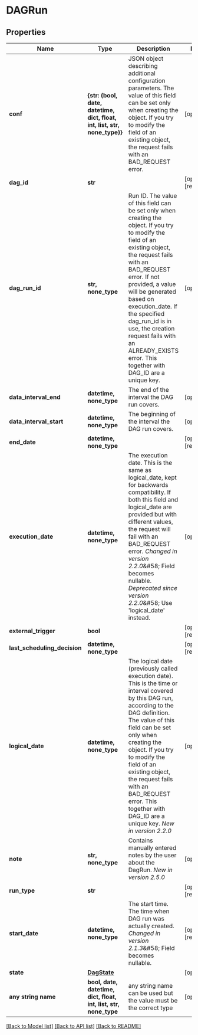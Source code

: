 # DAGRun


## Properties
Name | Type | Description | Notes
------------ | ------------- | ------------- | -------------
**conf** | **{str: (bool, date, datetime, dict, float, int, list, str, none_type)}** | JSON object describing additional configuration parameters.  The value of this field can be set only when creating the object. If you try to modify the field of an existing object, the request fails with an BAD_REQUEST error.  | [optional] 
**dag_id** | **str** |  | [optional] [readonly] 
**dag_run_id** | **str, none_type** | Run ID.  The value of this field can be set only when creating the object. If you try to modify the field of an existing object, the request fails with an BAD_REQUEST error.  If not provided, a value will be generated based on execution_date.  If the specified dag_run_id is in use, the creation request fails with an ALREADY_EXISTS error.  This together with DAG_ID are a unique key.  | [optional] 
**data_interval_end** | **datetime, none_type** | The end of the interval the DAG run covers.  | [optional] 
**data_interval_start** | **datetime, none_type** | The beginning of the interval the DAG run covers.  | [optional] 
**end_date** | **datetime, none_type** |  | [optional] [readonly] 
**execution_date** | **datetime, none_type** | The execution date. This is the same as logical_date, kept for backwards compatibility. If both this field and logical_date are provided but with different values, the request will fail with an BAD_REQUEST error.  *Changed in version 2.2.0*&amp;#58; Field becomes nullable.  *Deprecated since version 2.2.0*&amp;#58; Use &#39;logical_date&#39; instead.  | [optional] 
**external_trigger** | **bool** |  | [optional] [readonly] 
**last_scheduling_decision** | **datetime, none_type** |  | [optional] [readonly] 
**logical_date** | **datetime, none_type** | The logical date (previously called execution date). This is the time or interval covered by this DAG run, according to the DAG definition.  The value of this field can be set only when creating the object. If you try to modify the field of an existing object, the request fails with an BAD_REQUEST error.  This together with DAG_ID are a unique key.  *New in version 2.2.0*  | [optional] 
**note** | **str, none_type** | Contains manually entered notes by the user about the DagRun.  *New in version 2.5.0*  | [optional] 
**run_type** | **str** |  | [optional] [readonly] 
**start_date** | **datetime, none_type** | The start time. The time when DAG run was actually created.  *Changed in version 2.1.3*&amp;#58; Field becomes nullable.  | [optional] [readonly] 
**state** | [**DagState**](DagState.md) |  | [optional] 
**any string name** | **bool, date, datetime, dict, float, int, list, str, none_type** | any string name can be used but the value must be the correct type | [optional]

[[Back to Model list]](../README.md#documentation-for-models) [[Back to API list]](../README.md#documentation-for-api-endpoints) [[Back to README]](../README.md)


